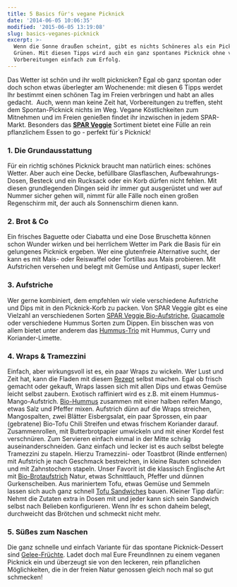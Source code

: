 ```yaml
---
title: 5 Basics für's vegane Picknick
date: '2014-06-05 10:06:35'
modified: '2015-06-05 13:19:08'
slug: basics-veganes-picknick
excerpt: >-
  Wenn die Sonne draußen scheint, gibt es nichts Schöneres als ein Picknick im
  Grünen. Mit diesen Tipps wird auch ein ganz spontanes Picknick ohne viel
  Vorbereitungen einfach zum Erfolg.
---
```


Das Wetter ist schön und ihr wollt picknicken? Egal ob ganz spontan oder doch schon etwas überlegter am Wochenende: mit diesen 6 Tipps werdet Ihr bestimmt einen schönen Tag im Freien verbringen und habt an alles gedacht.  Auch, wenn man keine Zeit hat, Vorbereitungen zu treffen, steht dem Spontan-Picknick nichts im Weg. Vegane Köstlichkeiten zum Mitnehmen und im Freien genießen findet ihr inzwischen in jedem SPAR-Markt. Besonders das **[SPAR Veggie](https://www.veganblatt.com/schnelle-vegane-kueche-mit-spar-veggie)** Sortiment bietet eine Fülle an rein pflanzlichem Essen to go - perfekt für´s Picknick!

### 1\. Die Grundausstattung

Für ein richtig schönes Picknick braucht man natürlich eines: schönes Wetter. Aber auch eine Decke, befüllbare Glasflaschen, Aufbewahrungs-Dosen, Besteck und ein Rucksack oder ein Korb dürfen nicht fehlen. Mit diesen grundlegenden Dingen seid ihr immer gut ausgerüstet und wer auf Nummer sicher gehen will, nimmt für alle Fälle noch einen großen Regenschirm mit, der auch als Sonnenschirm dienen kann.

### 2\. Brot & Co

Ein frisches Baguette oder Ciabatta und eine Dose Bruschetta können schon Wunder wirken und bei herrlichem Wetter im Park die Basis für ein gelungenes Picknick ergeben. Wer eine glutenfreie Alternative sucht, der kann es mit Mais- oder Reiswaffel oder Tortillas aus Mais probieren. Mit Aufstrichen versehen und belegt mit Gemüse und Antipasti, super lecker!

### 3\. Aufstriche

Wer gerne kombiniert, dem empfehlen wir viele verschiedene Aufstriche und Dips mit in den Picknick-Korb zu packen. Von SPAR Veggie gibt es eine Vielzahl an verschiedenen Sorten [SPAR Veggie Bio-Aufstriche,](https://www.veganblatt.com/schnelle-vegane-kueche-mit-spar-veggie) [Guacamole](http://www.spar.at/de_AT/index/spar-marken/SPAR_Veggie/Produkte/VeggieProdukte/11_food/07_grundnahrung_convenience/spar_veggie_guacamole150g_2945828.html) oder verschiedene Hummus Sorten zum Dippen. Ein bisschen was von allem bietet unter anderem das [Hummus-Trio](http://www.spar.at/de_AT/index/spar-marken/SPAR_Veggie/Produkte/VeggieProdukte/11_food/07_grundnahrung_convenience/spar_veggie_hummusorient210g_4733126.html) mit Hummus, Curry und Koriander-Limette.

### 4\. Wraps & Tramezzini

Einfach, aber wirkungsvoll ist es, ein paar Wraps zu wickeln. Wer Lust und Zeit hat, kann die Fladen mit diesem [Rezept](http://www.spar.at/de_AT/index/rezepte/vorspeise/veganer_wrap-1885.html) selbst machen. Egal ob frisch gemacht oder gekauft, Wraps lassen sich mit allen Dips und etwas Gemüse leicht selbst zaubern. Exotisch raffiniert wird es z.B. mit einem Hummus-Mango-Aufstrich. [Bio-Hummus](http://www.spar.at/de_AT/index/spar-marken/SPAR_Veggie/Produkte/VeggieProdukte/11_food/07_grundnahrung_convenience/spar_veggie_bioaufstrhum125g_1113846.html) zusammen mit einer halben reifen Mango, etwas Salz und Pfeffer mixen. Aufstrich dünn auf die Wraps streichen, Mangospalten, zwei Blätter Eisbergsalat, ein paar Sprossen, ein paar (gebratene) Bio-Tofu Chili Streifen und etwas frischem Koriander darauf. Zusammenrollen, mit Butterbrotpapier umwickeln und mit einer Kordel fest verschnüren. Zum Servieren einfach einmal in der Mitte schräg auseinanderschneiden. Ganz einfach und lecker ist es auch selbst belegte Tramezzini zu stapeln. Hierzu Tramezzini- oder Toastbrot (Rinde entfernen) mit Aufstrich je nach Geschmack bestreichen, in kleine Rauten schneiden und mit Zahnstochern stapeln. Unser Favorit ist die klassisch Englische Art mit [Bio-Brotaufstrich](http://www.spar.at/de_AT/index/spar-marken/SPAR_Veggie/Produkte/VeggieProdukte/11_food/07_grundnahrung_convenience/spar_veggie_aufstrichnatu150g_6887087.html) Natur, etwas Schnittlauch, Pfeffer und dünnen Gurkenscheiben. Aus mariniertem Tofu, etwas Gemüse und Semmeln lassen sich auch ganz schnell [Tofu Sandwiches](http://www.spar.at/de_AT/index/rezepte/hauptspeise/pikantes_tofu-sandwichmitpaprikasalsa-1208.html) bauen. Kleiner Tipp dafür: Nehmt die Zutaten extra in Dosen mit und jeder kann sich sein Sandwich selbst nach Belieben konfigurieren. Wenn Ihr es schon daheim belegt, durchweicht das Brötchen und schmeckt nicht mehr.

### 5\. Süßes zum Naschen

Die ganz schnelle und einfach Variante für das spontane Picknick-Dessert sind [Gelee-Früchte](http://www.spar.at/de_AT/index/spar-marken/SPAR_Veggie/Produkte/VeggieProdukte/11_food/08_suesswaren_undpiksnacks/spar_veggie200ggeleefruechte_1276794.html). Ladet doch mal Eure FreundInnen zu einem veganen Picknick ein und überzeugt sie von den leckeren, rein pflanzlichen Möglichkeiten, die in der freien Natur genossen gleich noch mal so gut schmecken!

